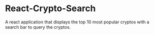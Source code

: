 # React-Crypto-Search
 A react application that displays the top 10 most popular cryptos with a search bar to query the cryptos.
